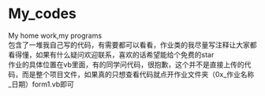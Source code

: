# My_codes
My home work,my programs  
包含了一堆我自己写的代码，有需要都可以看看，作业类的我尽量写注释让大家都看得懂，如果有什么疑问欢迎联系，喜欢的话希望能给个免费的star  
作业的具体位置在vb里面，有的同学问代码，很抱歉，这个并不是直接上传的代码，而是整个项目文件，如果真的只想查看代码就点开作业文件夹（0x_作业名称_日期）form1.vb即可  

